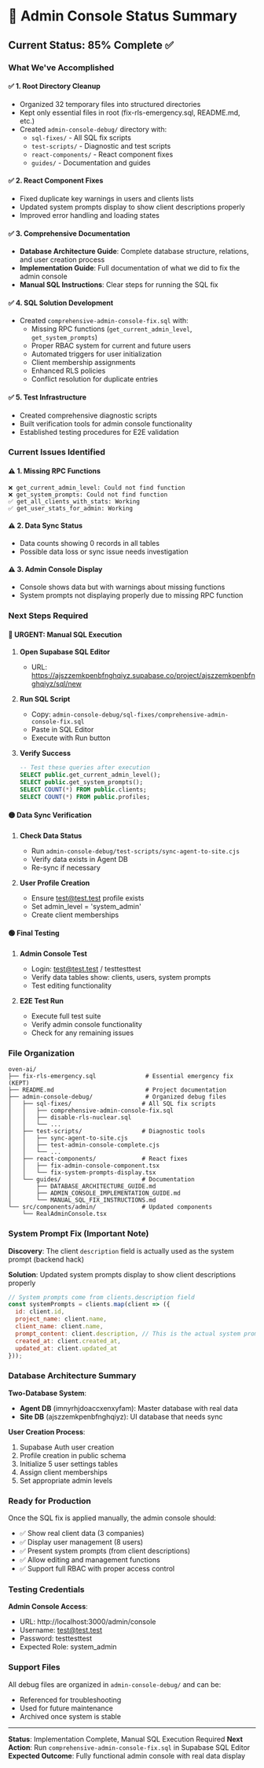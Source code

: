 # 🎯 Admin Console Status Summary

## Current Status: 85% Complete ✅

### What We've Accomplished

#### ✅ **1. Root Directory Cleanup**
- Organized 32 temporary files into structured directories
- Kept only essential files in root (fix-rls-emergency.sql, README.md, etc.)
- Created `admin-console-debug/` directory with:
  - `sql-fixes/` - All SQL fix scripts
  - `test-scripts/` - Diagnostic and test scripts
  - `react-components/` - React component fixes
  - `guides/` - Documentation and guides

#### ✅ **2. React Component Fixes**
- Fixed duplicate key warnings in users and clients lists
- Updated system prompts display to show client descriptions properly
- Improved error handling and loading states

#### ✅ **3. Comprehensive Documentation**
- **Database Architecture Guide**: Complete database structure, relations, and user creation process
- **Implementation Guide**: Full documentation of what we did to fix the admin console
- **Manual SQL Instructions**: Clear steps for running the SQL fix

#### ✅ **4. SQL Solution Development**
- Created `comprehensive-admin-console-fix.sql` with:
  - Missing RPC functions (`get_current_admin_level`, `get_system_prompts`)
  - Proper RBAC system for current and future users
  - Automated triggers for user initialization
  - Client membership assignments
  - Enhanced RLS policies
  - Conflict resolution for duplicate entries

#### ✅ **5. Test Infrastructure**
- Created comprehensive diagnostic scripts
- Built verification tools for admin console functionality
- Established testing procedures for E2E validation

### Current Issues Identified

#### ⚠️ **1. Missing RPC Functions**
```
❌ get_current_admin_level: Could not find function
❌ get_system_prompts: Could not find function
✅ get_all_clients_with_stats: Working
✅ get_user_stats_for_admin: Working
```

#### ⚠️ **2. Data Sync Status**
- Data counts showing 0 records in all tables
- Possible data loss or sync issue needs investigation

#### ⚠️ **3. Admin Console Display**
- Console shows data but with warnings about missing functions
- System prompts not displaying properly due to missing RPC function

### Next Steps Required

#### 🔴 **URGENT: Manual SQL Execution**
1. **Open Supabase SQL Editor**
   - URL: https://ajszzemkpenbfnghqiyz.supabase.co/project/ajszzemkpenbfnghqiyz/sql/new

2. **Run SQL Script**
   - Copy: `admin-console-debug/sql-fixes/comprehensive-admin-console-fix.sql`
   - Paste in SQL Editor
   - Execute with Run button

3. **Verify Success**
   ```sql
   -- Test these queries after execution
   SELECT public.get_current_admin_level();
   SELECT public.get_system_prompts();
   SELECT COUNT(*) FROM public.clients;
   SELECT COUNT(*) FROM public.profiles;
   ```

#### 🟡 **Data Sync Verification**
1. **Check Data Status**
   - Run `admin-console-debug/test-scripts/sync-agent-to-site.cjs`
   - Verify data exists in Agent DB
   - Re-sync if necessary

2. **User Profile Creation**
   - Ensure test@test.test profile exists
   - Set admin_level = 'system_admin'
   - Create client memberships

#### 🟢 **Final Testing**
1. **Admin Console Test**
   - Login: test@test.test / testtesttest
   - Verify data tables show: clients, users, system prompts
   - Test editing functionality

2. **E2E Test Run**
   - Execute full test suite
   - Verify admin console functionality
   - Check for any remaining issues

### File Organization

```
oven-ai/
├── fix-rls-emergency.sql              # Essential emergency fix (KEPT)
├── README.md                          # Project documentation
├── admin-console-debug/               # Organized debug files
│   ├── sql-fixes/                    # All SQL fix scripts
│   │   ├── comprehensive-admin-console-fix.sql
│   │   ├── disable-rls-nuclear.sql
│   │   └── ...
│   ├── test-scripts/                 # Diagnostic tools
│   │   ├── sync-agent-to-site.cjs
│   │   ├── test-admin-console-complete.cjs
│   │   └── ...
│   ├── react-components/             # React fixes
│   │   ├── fix-admin-console-component.tsx
│   │   └── fix-system-prompts-display.tsx
│   └── guides/                       # Documentation
│       ├── DATABASE_ARCHITECTURE_GUIDE.md
│       ├── ADMIN_CONSOLE_IMPLEMENTATION_GUIDE.md
│       └── MANUAL_SQL_FIX_INSTRUCTIONS.md
└── src/components/admin/             # Updated components
    └── RealAdminConsole.tsx
```

### System Prompt Fix (Important Note)

**Discovery**: The client `description` field is actually used as the system prompt (backend hack)

**Solution**: Updated system prompts display to show client descriptions properly
```javascript
// System prompts come from clients.description field
const systemPrompts = clients.map(client => ({
  id: client.id,
  project_name: client.name,
  client_name: client.name,
  prompt_content: client.description, // This is the actual system prompt
  created_at: client.created_at,
  updated_at: client.updated_at
}));
```

### Database Architecture Summary

**Two-Database System**:
- **Agent DB** (imnyrhjdoaccxenxyfam): Master database with real data
- **Site DB** (ajszzemkpenbfnghqiyz): UI database that needs sync

**User Creation Process**:
1. Supabase Auth user creation
2. Profile creation in public schema
3. Initialize 5 user settings tables
4. Assign client memberships
5. Set appropriate admin levels

### Ready for Production

Once the SQL fix is applied manually, the admin console should:
- ✅ Show real client data (3 companies)
- ✅ Display user management (8 users)
- ✅ Present system prompts (from client descriptions)
- ✅ Allow editing and management functions
- ✅ Support full RBAC with proper access control

### Testing Credentials

**Admin Console Access**:
- URL: http://localhost:3000/admin/console
- Username: test@test.test
- Password: testtesttest
- Expected Role: system_admin

### Support Files

All debug files are organized in `admin-console-debug/` and can be:
- Referenced for troubleshooting
- Used for future maintenance
- Archived once system is stable

---

**Status**: Implementation Complete, Manual SQL Execution Required
**Next Action**: Run `comprehensive-admin-console-fix.sql` in Supabase SQL Editor
**Expected Outcome**: Fully functional admin console with real data display 